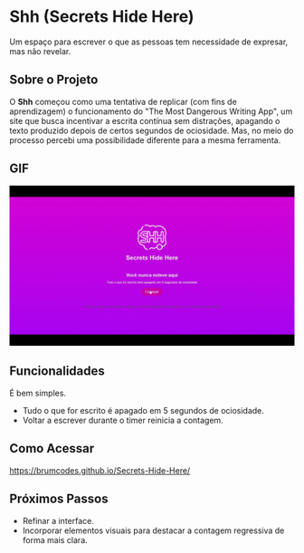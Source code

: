 # Shh (Secrets Hide Here)  
Um espaço para escrever o que as pessoas tem necessidade de expresar, mas não revelar. 

## Sobre o Projeto  
O **Shh** começou como uma tentativa de replicar (com fins de aprendizagem) o funcionamento do "The Most Dangerous Writing App", um site que busca incentivar a escrita contínua sem distrações, apagando o texto produzido depois de certos segundos de ociosidade. Mas, no meio do processo percebi uma possibilidade diferente para a mesma ferramenta.  

## GIF
![site em funcionamento](Conteúdo/shh.gif)
## Funcionalidades  
É bem simples.
- Tudo o que for escrito é apagado em 5 segundos de ociosidade.
- Voltar a escrever durante o timer reinicia a contagem. 

## Como Acessar
https://brumcodes.github.io/Secrets-Hide-Here/

## Próximos Passos
- Refinar a interface.
- Incorporar elementos visuais para destacar a contagem regressiva de forma mais clara.

  
